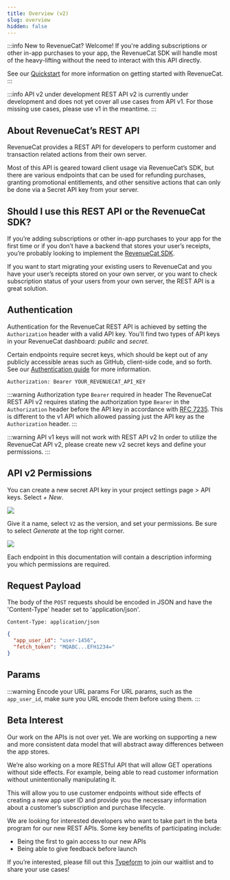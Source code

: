 ```yaml
---
title: Overview (v2)
slug: overview
hidden: false
---
```


:::info New to RevenueCat?
Welcome! If you're adding subscriptions or other in-app purchases to your app, the RevenueCat SDK will handle most of the heavy-lifting without the need to interact with this API directly.

See our [Quickstart](doc:getting-started) for more information on getting started with RevenueCat.
:::

:::info API v2 under development
REST API v2 is currently under development and does not yet cover all use cases from API v1. For those missing use cases, please use v1 in the meantime.
:::

## About RevenueCat’s REST API

RevenueCat provides a REST API for developers to perform customer and transaction related actions from their own server.

Most of this API is geared toward client usage via RevenueCat’s SDK, but there are various endpoints that can be used for refunding purchases, granting promotional entitlements, and other sensitive actions that can only be done via a Secret API key from your server.

## Should I use this REST API or the RevenueCat SDK?

If you’re adding subscriptions or other in-app purchases to your app for the first time or if you don’t have a backend that stores your user’s receipts, you’re probably looking to implement the [RevenueCat SDK](doc:installation).

If you want to start migrating your existing users to RevenueCat and you have your user’s receipts stored on your own server, or you want to check subscription status of your users from your own server, the REST API is a great solution.

## Authentication

Authentication for the RevenueCat REST API is achieved by setting the `Authorization` header with a valid API key. You'll find two types of API keys in your RevenueCat dashboard: _public_ and _secret_.

Certain endpoints require secret keys, which should be kept out of any publicly accessible areas such as GitHub, client-side code, and so forth. See our [Authentication guide](doc:authentication) for more information.

```text title="Authorization Header"
Authorization: Bearer YOUR_REVENUECAT_API_KEY
```

:::warning Authorization type `Bearer` required in header
The RevenueCat REST API v2 requires stating the authorization type `Bearer` in the `Authorization` header before the API key in accordance with [RFC 7235](https://datatracker.ietf.org/doc/html/rfc7235). This is different to the v1 API which allowed passing just the API key as the `Authorization` header.
:::

:::warning API v1 keys will not work with REST API v2
In order to utilize the RevenueCat API v2, please create new v2 secret keys and define your permissions.
:::

## API v2 Permissions

You can create a new secret API key in your project settings page > API keys. Select _+ New_.

![](/images/c640edd-image.png)

Give it a name, select `V2` as the version, and set your permissions. Be sure to select _Generate_ at the top right corner.

![](/images/842f5ae-image.png)

Each endpoint in this documentation will contain a description informing you which permissions are required.

## Request Payload

The body of the `POST` requests should be encoded in JSON and have the 'Content-Type' header set to 'application/json'.

```text title="Content-Type Header"
Content-Type: application/json
```

```json title="Sample Body"
{
  "app_user_id": "user-1456",
  "fetch_token": "MQABC...EFH1234="
}
```

## Params

:::warning Encode your URL params
For URL params, such as the `app_user_id`, make sure you URL encode them before using them.
:::

## Beta Interest

Our work on the APIs is not over yet. We are working on supporting a new and more consistent data model that will abstract away differences between the app stores.

We’re also working on a more RESTful API that will allow GET operations without side effects. For example, being able to read customer information without unintentionally manipulating it.

This will allow you to use customer endpoints without side effects of creating a new app user ID and provide you the necessary information about a customer’s subscription and purchase lifecycle.

We are looking for interested developers who want to take part in the beta program for our new REST APIs. Some key benefits of participating include:

- Being the first to gain access to our new APIs
- Being able to give feedback before launch

If you’re interested, please fill out this [Typeform](https://form.typeform.com/to/VltVNhW8) to join our waitlist and to share your use cases!
